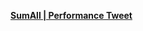 [**SumAll | Performance Tweet**](https://sumall.com/performancetweet?utm_source=twitter&utm_medium=publishing&utm_campaign=performance_tweet&utm_content=text)
